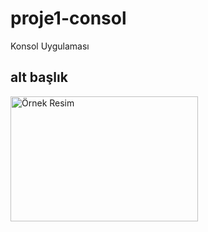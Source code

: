 # proje1-consol
Konsol Uygulaması
## alt başlık
<img src="image.jpg" alt="Örnek Resim" width="300" height="200">